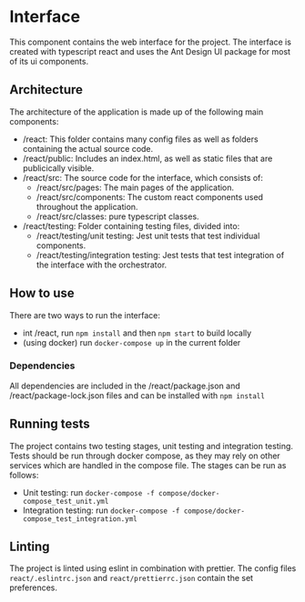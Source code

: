 # Interface

This component contains the web interface for the project. The interface is created with typescript react and uses the Ant Design UI package for most of its ui components.

## Architecture

The architecture of the application is made up of the following main components:

- /react: This folder contains many config files as well as folders containing the actual source code.
- /react/public: Includes an index.html, as well as static files that are publicically visible.
- /react/src: The source code for the interface, which consists of:
  - /react/src/pages: The main pages of the application.
  - /react/src/components: The custom react components used throughout the application.
  - /react/src/classes: pure typescript classes.
- /react/testing: Folder containing testing files, divided into:
  - /react/testing/unit testing: Jest unit tests that test individual components.
  - /react/testing/integration testing: Jest tests that test integration of the interface with the orchestrator.

## How to use

There are two ways to run the interface:
- int /react, run `npm install` and then `npm start` to build locally
- (using docker) run `docker-compose up` in the current folder 

### Dependencies

All dependencies are included in the /react/package.json and /react/package-lock.json files and can be installed with `npm install`

## Running tests

The project contains two testing stages, unit testing and integration testing.
Tests should be run through docker compose, as they may rely on other services which are handled in the compose file.
The stages can be run as follows:

- Unit testing: run `docker-compose -f compose/docker-compose_test_unit.yml`
- Integration testing: run `docker-compose -f compose/docker-compose_test_integration.yml`

## Linting
The project is linted using eslint in combination with prettier. The config files `react/.eslintrc.json` and `react/prettierrc.json` contain the set preferences.
